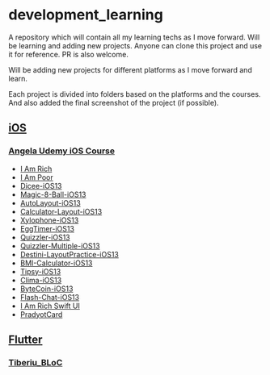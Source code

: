 # development_learning
A repository which will contain all my learning techs as I move forward. Will be learning and adding new projects. Anyone can clone this project and use it for reference. PR is also welcome.

Will be adding new projects for different platforms as I move forward and learn.

Each project is divided into folders based on the platforms and the courses. And also added the final screenshot of the project (if possible).

## [iOS](https://github.com/pradyotprksh/development_learning/tree/main/ios)

### [Angela Udemy iOS Course](https://github.com/pradyotprksh/development_learning/tree/main/ios/ios_angela_udemy) 
  - [I Am Rich](https://github.com/pradyotprksh/development_learning/tree/main/ios/ios_angela_udemy/i_am_rich)
  - [I Am Poor](https://github.com/pradyotprksh/development_learning/tree/main/ios/ios_angela_udemy/i_am_poor)
  - [Dicee-iOS13](https://github.com/pradyotprksh/development_learning/tree/main/ios/ios_angela_udemy/Dicee-iOS13)
  - [Magic-8-Ball-iOS13](https://github.com/pradyotprksh/development_learning/tree/main/ios/ios_angela_udemy/Magic-8-Ball-iOS13)
  - [AutoLayout-iOS13](https://github.com/pradyotprksh/development_learning/tree/main/ios/ios_angela_udemy/AutoLayout-iOS13)
  - [Calculator-Layout-iOS13](https://github.com/pradyotprksh/development_learning/tree/main/ios/ios_angela_udemy/Calculator-Layout-iOS13)
  - [Xylophone-iOS13](https://github.com/pradyotprksh/development_learning/tree/main/ios/ios_angela_udemy/Xylophone-iOS13)
  - [EggTimer-iOS13](https://github.com/pradyotprksh/development_learning/tree/main/ios/ios_angela_udemy/EggTimer-iOS13)
  - [Quizzler-iOS13](https://github.com/pradyotprksh/development_learning/tree/main/ios/ios_angela_udemy/Quizzler-iOS13)
  - [Quizzler-Multiple-iOS13](https://github.com/pradyotprksh/development_learning/tree/main/ios/ios_angela_udemy/Quizzler-Multiple-iOS13)
  - [Destini-LayoutPractice-iOS13](https://github.com/pradyotprksh/development_learning/tree/main/ios/ios_angela_udemy/Destini-LayoutPractice-iOS13)
  - [BMI-Calculator-iOS13](https://github.com/pradyotprksh/development_learning/tree/main/ios/ios_angela_udemy/BMI-Calculator-iOS13)
  - [Tipsy-iOS13](https://github.com/pradyotprksh/development_learning/tree/main/ios/ios_angela_udemy/Tipsy-iOS13)
  - [Clima-iOS13](https://github.com/pradyotprksh/development_learning/tree/main/ios/angela_udemy/Clima-iOS13)
  - [ByteCoin-iOS13](https://github.com/pradyotprksh/development_learning/tree/main/ios/angela_udemy/ByteCoin-iOS13)
  - [Flash-Chat-iOS13](https://github.com/pradyotprksh/development_learning/tree/main/ios/angela_udemy/Flash-Chat-iOS13)
  - [I Am Rich Swift UI](https://github.com/pradyotprksh/development_learning/tree/main/ios/angela_udemy/I%20Am%20Rich%20Swift%20UI)
  - [PradyotCard](https://github.com/pradyotprksh/development_learning/tree/main/ios/angela_udemy/PradyotCard)

## [Flutter](https://github.com/pradyotprksh/development_learning/tree/main/flutter)

### [Tiberiu_BLoC](https://github.com/pradyotprksh/development_learning/tree/main/flutter/Tiberiu_BLoC)
